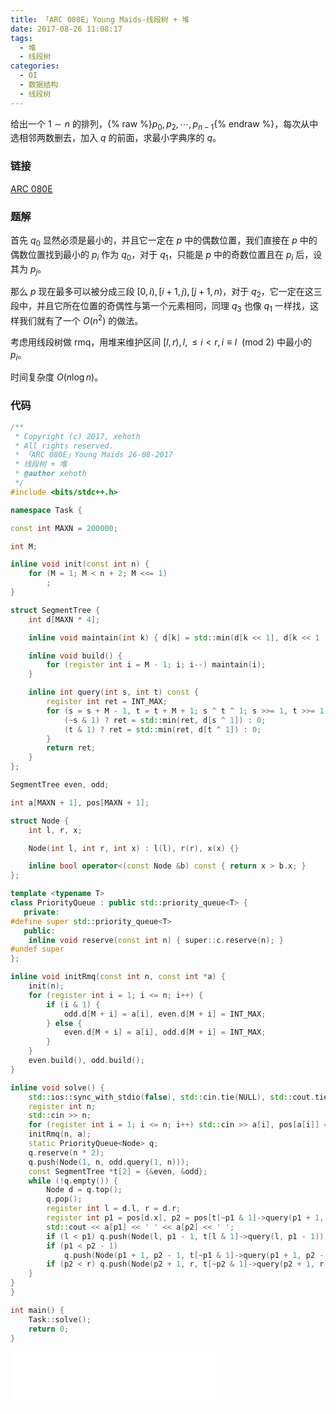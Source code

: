 ```yaml
---
title: 「ARC 080E」Young Maids-线段树 + 堆
date: 2017-08-26 11:08:17
tags:
  - 堆
  - 线段树
categories:
  - OI
  - 数据结构
  - 线段树
---
```

给出一个 $1 \sim n$ 的排列，{% raw %}$p_0, p_2, \cdots, p_{n - 1}${% endraw %}，每次从中选相邻两数删去，加入 $q$ 的前面，求最小字典序的 $q$。

<!-- more -->
### 链接
[ARC 080E](http://arc080.contest.atcoder.jp/tasks/arc080_c)

### 题解
首先 $q_0$ 显然必须是最小的，并且它一定在 $p$ 中的偶数位置，我们直接在 $p$ 中的偶数位置找到最小的 $p_i$ 作为 $q_0$，对于 $q_1$，只能是 $p$ 中的奇数位置且在 $p_i$ 后，设其为 $p_j$。

那么 $p$ 现在最多可以被分成三段 $[0, i), [i + 1, j), [j + 1, n)$，对于 $q_2$，它一定在这三段中，并且它所在位置的奇偶性与第一个元素相同，同理 $q_3$ 也像 $q_1$ 一样找，这样我们就有了一个 $O(n ^ 2)$ 的做法。

考虑用线段树做 rmq，用堆来维护区间 $[l, r), l, \leq i < r, i \equiv l \ \ (\text{mod 2})$ 中最小的 $p_i$。

时间复杂度 $O(n \log n)$。

### 代码
``` cpp
/**
 * Copyright (c) 2017, xehoth
 * All rights reserved.
 * 「ARC 080E」Young Maids 26-08-2017
 * 线段树 + 堆
 * @author xehoth
 */
#include <bits/stdc++.h>

namespace Task {

const int MAXN = 200000;

int M;

inline void init(const int n) {
    for (M = 1; M < n + 2; M <<= 1)
        ;
}

struct SegmentTree {
    int d[MAXN * 4];

    inline void maintain(int k) { d[k] = std::min(d[k << 1], d[k << 1 | 1]); }

    inline void build() {
        for (register int i = M - 1; i; i--) maintain(i);
    }

    inline int query(int s, int t) const {
        register int ret = INT_MAX;
        for (s = s + M - 1, t = t + M + 1; s ^ t ^ 1; s >>= 1, t >>= 1) {
            (~s & 1) ? ret = std::min(ret, d[s ^ 1]) : 0;
            (t & 1) ? ret = std::min(ret, d[t ^ 1]) : 0;
        }
        return ret;
    }
};

SegmentTree even, odd;

int a[MAXN + 1], pos[MAXN + 1];

struct Node {
    int l, r, x;

    Node(int l, int r, int x) : l(l), r(r), x(x) {}

    inline bool operator<(const Node &b) const { return x > b.x; }
};

template <typename T>
class PriorityQueue : public std::priority_queue<T> {
   private:
#define super std::priority_queue<T>
   public:
    inline void reserve(const int n) { super::c.reserve(n); }
#undef super
};

inline void initRmq(const int n, const int *a) {
    init(n);
    for (register int i = 1; i <= n; i++) {
        if (i & 1) {
            odd.d[M + i] = a[i], even.d[M + i] = INT_MAX;
        } else {
            even.d[M + i] = a[i], odd.d[M + i] = INT_MAX;
        }
    }
    even.build(), odd.build();
}

inline void solve() {
    std::ios::sync_with_stdio(false), std::cin.tie(NULL), std::cout.tie(NULL);
    register int n;
    std::cin >> n;
    for (register int i = 1; i <= n; i++) std::cin >> a[i], pos[a[i]] = i;
    initRmq(n, a);
    static PriorityQueue<Node> q;
    q.reserve(n * 2);
    q.push(Node(1, n, odd.query(1, n)));
    const SegmentTree *t[2] = {&even, &odd};
    while (!q.empty()) {
        Node d = q.top();
        q.pop();
        register int l = d.l, r = d.r;
        register int p1 = pos[d.x], p2 = pos[t[~p1 & 1]->query(p1 + 1, r)];
        std::cout << a[p1] << ' ' << a[p2] << ' ';
        if (l < p1) q.push(Node(l, p1 - 1, t[l & 1]->query(l, p1 - 1)));
        if (p1 < p2 - 1)
            q.push(Node(p1 + 1, p2 - 1, t[~p1 & 1]->query(p1 + 1, p2 - 1)));
        if (p2 < r) q.push(Node(p2 + 1, r, t[~p2 & 1]->query(p2 + 1, r)));
    }
}
}

int main() {
    Task::solve();
    return 0;
}
```

<iframe frameborder="no" border="0" marginwidth="0" marginheight="0" width=330 height=86 src="//music.163.com/outchain/player?type=2&id=501133528&auto=1&height=66"></iframe>
